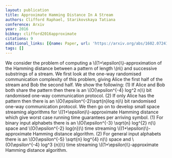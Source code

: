 ```yaml
---
layout: publication
title: Approximate Hamming Distance In A Stream
authors: Clifford Raphael, Starikovskaya Tatiana
conference: Arxiv
year: 2016
bibkey: clifford2016approximate
citations: 9
additional_links: [{name: Paper, url: 'https://arxiv.org/abs/1602.07241'}]
tags: []
---
```

We consider the problem of computing a \\((1+\epsilon)\\)-approximation of the
Hamming distance between a pattern of length \\(n\\) and successive substrings of a
stream. We first look at the one-way randomised communication complexity of
this problem, giving Alice the first half of the stream and Bob the second
half. We show the following: (1) If Alice and Bob both share the pattern then
there is an \\(O(\epsilon^\{-4\} log^2 n)\\) bit randomised one-way communication
protocol. (2) If only Alice has the pattern then there is an
\\(O(\epsilon^\{-2\}\sqrt\{n\}log n)\\) bit randomised one-way communication protocol.
  We then go on to develop small space streaming algorithms for
\\((1+\epsilon)\\)-approximate Hamming distance which give worst case running time
guarantees per arriving symbol. (1) For binary input alphabets there is an
\\(O(\epsilon^\{-3\} \sqrt\{n\} log^\{2\} n)\\) space and \\(O(\epsilon^\{-2\} log\{n\})\\)
time streaming \\((1+\epsilon)\\)-approximate Hamming distance algorithm. (2) For
general input alphabets there is an \\(O(\epsilon^\{-5\} \sqrt\{n\} log^\{4\} n)\\)
space and \\(O(\epsilon^\{-4\} log^3 \{n\})\\) time streaming
\\((1+\epsilon)\\)-approximate Hamming distance algorithm.